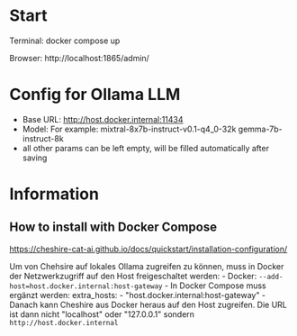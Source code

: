# Start

Terminal:
docker compose up

Browser: 
http://localhost:1865/admin/


# Config for Ollama LLM
- Base URL:
    http://host.docker.internal:11434
- Model: For example:
    mixtral-8x7b-instruct-v0.1-q4_0-32k
    gemma-7b-instruct-8k
- all other params can be left empty, will be filled automatically after saving


# Information

## How to install with Docker Compose
https://cheshire-cat-ai.github.io/docs/quickstart/installation-configuration/

Um von Chehsire auf lokales Ollama zugreifen zu können, muss in  Docker der Netzwerkzugriff auf den Host freigeschaltet werden:
	- Docker:  `--add-host=host.docker.internal:host-gateway`
	- In Docker Compose muss ergänzt werden:
		extra_hosts:
			- "host.docker.internal:host-gateway"
	- Danach kann Cheshire aus Docker heraus auf den Host zugreifen. Die URL ist dann nicht "localhost" oder "127.0.0.1" sondern `http://host.docker.internal`